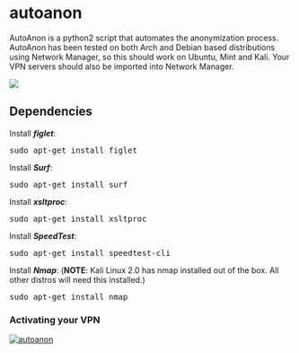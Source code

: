 # autoanon
AutoAnon is a python2 script that automates the anonymization process. AutoAnon has been tested on
both Arch and Debian based distributions using Network Manager, so this should work on Ubuntu, Mint 
and Kali. Your VPN servers should also be imported into Network Manager.

![](http://imgur.com/axmp9DWl.png)

## Dependencies
Install **_figlet_**:
<pre>sudo apt-get install figlet</pre>

Install **_Surf_**:
<pre>sudo apt-get install surf</pre>

Install **_xsltproc_**:
<pre>sudo apt-get install xsltproc</pre>

Install **_SpeedTest_**:
<pre>sudo apt-get install speedtest-cli</pre>

Install **_Nmap_**:
(**NOTE**: Kali Linux 2.0 has nmap installed out of the box. All other distros will need this installed.)
<pre>sudo apt-get install nmap</pre>


### Activating your VPN
[![autoanon](https://asciinema.org/a/b4119z104dm9w99606mkb9pkr.png)](https://asciinema.org/a/b4119z104dm9w99606mkb9pkr)
